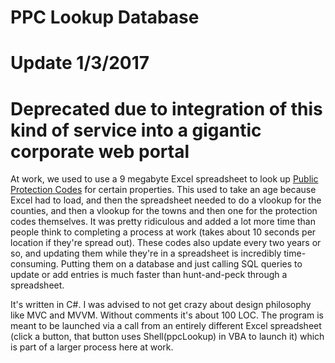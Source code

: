 # PPC Lookup Database

# Update 1/3/2017
# Deprecated due to integration of this kind of service into a gigantic corporate web portal

At work, we used to use a 9 megabyte Excel spreadsheet to look up [Public Protection Codes] for certain properties. This used to take an age because Excel had to load, and then the spreadsheet needed to do a vlookup for the counties, and then a vlookup for the towns and then one for the protection codes themselves. It was pretty ridiculous and added a lot more time than people think to completing a process at work (takes about 10 seconds per location if they're spread out). These codes also update every two years or so, and updating them while they're in a spreadsheet is incredibly time-consuming. Putting them on a database and just calling SQL queries to update or add entries is much faster than hunt-and-peck through a
spreadsheet.

It's written in C#. I was advised to not get crazy about design philosophy like MVC and MVVM. Without comments it's about 100 LOC. The program is meant to be launched via a call from an entirely different Excel spreadsheet (click a button, that button uses Shell(ppcLookup) in VBA to launch it) which is part of a larger process here at work.

[Public Protection Codes]: https://firechief.iso.com/FCWWeb/mitigation/ppc0001.jsp
